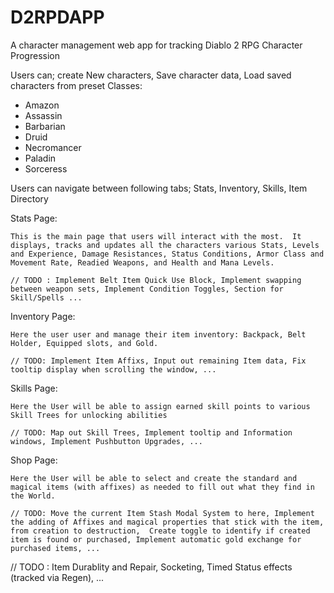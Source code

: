 # D2RPDAPP
A character management web app for tracking Diablo 2 RPG Character Progression

Users can; create New characters, Save character data, Load saved characters from preset Classes:
- Amazon
- Assassin
- Barbarian
- Druid
- Necromancer
- Paladin
- Sorceress

Users can navigate between following tabs; Stats, Inventory, Skills, Item Directory

Stats Page:

    This is the main page that users will interact with the most.  It displays, tracks and updates all the characters various Stats, Levels and Experience, Damage Resistances, Status Conditions, Armor Class and Movement Rate, Readied Weapons, and Health and Mana Levels.

    // TODO : Implement Belt Item Quick Use Block, Implement swapping between weapon sets, Implement Condition Toggles, Section for Skill/Spells ...

Inventory Page:

    Here the user user and manage their item inventory: Backpack, Belt Holder, Equipped slots, and Gold.

    // TODO: Implement Item Affixs, Input out remaining Item data, Fix tooltip display when scrolling the window, ...

Skills Page: 

    Here the User will be able to assign earned skill points to various Skill Trees for unlocking abilities

    // TODO: Map out Skill Trees, Implement tooltip and Information windows, Implement Pushbutton Upgrades, ...

Shop Page:

    Here the User will be able to select and create the standard and magical items (with affixes) as needed to fill out what they find in the World.

    // TODO: Move the current Item Stash Modal System to here, Implement the adding of Affixes and magical properties that stick with the item, from creation to destruction,  Create toggle to identify if created item is found or purchased, Implement automatic gold exchange for purchased items, ...

// TODO : Item Durablity and Repair, Socketing, Timed Status effects (tracked via Regen), ...